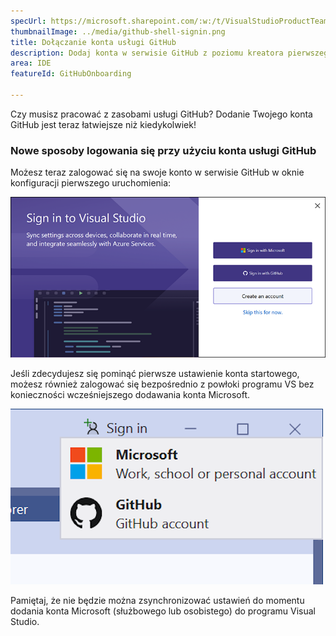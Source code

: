 ```yaml
---
specUrl: https://microsoft.sharepoint.com/:w:/t/VisualStudioProductTeam/ERPRQiOyAzVOmi1ymA69lDQBmCcjcMtfnV4aeZOgM_GW5w?e=cRcoaj
thumbnailImage: ../media/github-shell-signin.png
title: Dołączanie konta usługi GitHub
description: Dodaj konta w serwisie GitHub z poziomu kreatora pierwszego uruchomienia lub powłoki programu Visual Studio.
area: IDE
featureId: GitHubOnboarding

---
```



Czy musisz pracować z zasobami usługi GitHub? Dodanie Twojego konta GitHub jest teraz łatwiejsze niż kiedykolwiek! 

### Nowe sposoby logowania się przy użyciu konta usługi GitHub

Możesz teraz zalogować się na swoje konto w serwisie GitHub w oknie konfiguracji pierwszego uruchomienia:

![Logowanie do serwisu GitHub z okna dialogowego pierwszego uruchomienia programu VS](../media/github-firstlaunch.png)

Jeśli zdecydujesz się pominąć pierwsze ustawienie konta startowego, możesz również zalogować się bezpośrednio z powłoki programu VS bez konieczności wcześniejszego dodawania konta Microsoft.

![Logowanie do serwisu GitHub z poziomu powłoki programu VS](../media/github-shell-signin.png)

Pamiętaj, że nie będzie można zsynchronizować ustawień do momentu dodania konta Microsoft (służbowego lub osobistego) do programu Visual Studio.

